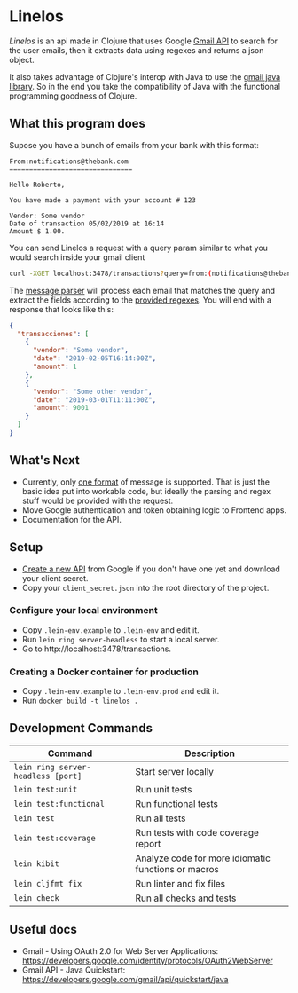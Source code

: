 # Linelos

_Linelos_ is an api made in Clojure that uses Google
[Gmail API](https://developers.google.com/gmail/api/) to search for the user
emails, then it extracts data using regexes and returns a json object.

It also takes advantage of Clojure's interop with Java to use the
[gmail java library](https://developers.google.com/gmail/api/quickstart/java).
So in the end you take the compatibility of Java with the functional programming
goodness of Clojure.

## What this program does

Supose you have a bunch of emails from your bank with this format:

```
From:notifications@thebank.com
===============================

Hello Roberto,

You have made a payment with your account # 123

Vendor: Some vendor
Date of transaction 05/02/2019 at 16:14
Amount $ 1.00.
```

You can send Linelos a request with a query param similar to what you would
search inside your gmail client

```bash
curl -XGET localhost:3478/transactions?query=from:(notifications@thebank.com)%20payment
```

The [message parser](src/linelos/gmail/service.clj#L22) will process each email
that matches the query and extract the fields according to the
[provided regexes](src/linelos/gmail/message/pacificard.clj). You will end with
a response that looks like this:

```json
{
  "transacciones": [
    {
      "vendor": "Some vendor",
      "date": "2019-02-05T16:14:00Z",
      "amount": 1
    },
    {
      "vendor": "Some other vendor",
      "date": "2019-03-01T11:11:00Z",
      "amount": 9001
    }
  ]
}
```

## What's Next

* Currently, only [one format](src/linelos/gmail/message/pacificard.clj) of
  message is supported. That is just the basic idea put into workable code, but
  ideally the parsing and regex stuff would be provided with the request.
* Move Google authentication and token obtaining logic to Frontend apps.
* Documentation for the API.

## Setup

* [Create a new API](https://console.developers.google.com/flows/enableapi?apiid=gmail)
  from Google if you don't have one yet and download your client secret.
* Copy your `client_secret.json` into the root directory of the project.

### Configure your local environment

* Copy `.lein-env.example` to `.lein-env` and edit it.
* Run `lein ring server-headless` to start a local server.
* Go to http://localhost:3478/transactions.

### Creating a Docker container for production

* Copy `.lein-env.example` to `.lein-env.prod` and edit it.
* Run `docker build -t linelos .`

## Development Commands

| Command                            | Description                                         |
| ---------------------------------- | --------------------------------------------------- |
| `lein ring server-headless [port]` | Start server locally                                |
| `lein test:unit`                   | Run unit tests                                      |
| `lein test:functional`             | Run functional tests                                |
| `lein test`                        | Run all tests                                       |
| `lein test:coverage`               | Run tests with code coverage report                 |
| `lein kibit`                       | Analyze code for more idiomatic functions or macros |
| `lein cljfmt fix`                  | Run linter and fix files                            |
| `lein check`                       | Run all checks and tests                            |

## Useful docs

* Gmail - Using OAuth 2.0 for Web Server Applications:
  https://developers.google.com/identity/protocols/OAuth2WebServer
* Gmail API - Java Quickstart:
  https://developers.google.com/gmail/api/quickstart/java

